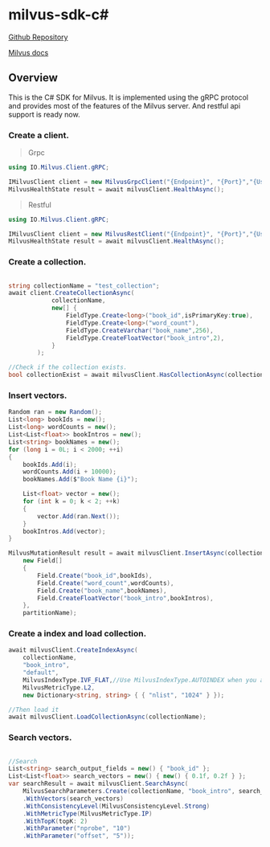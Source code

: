 ﻿# milvus-sdk-c#

[Github Repository](https://github.com/milvus-io/milvus-sdk-csharp)

[Milvus docs](https://milvus.io/docs)

## Overview

This is the C# SDK for Milvus.
It is implemented using the gRPC protocol and provides most of the features of the Milvus server.
And restful api support is ready now.

### Create a client.

> Grpc

```csharp
using IO.Milvus.Client.gRPC;

IMilvusClient client = new MilvusGrpcClient("{Endpoint}", "{Port}","{Username}","Password");
MilvusHealthState result = await milvusClient.HealthAsync();
```

> Restful

```csharp
using IO.Milvus.Client.gRPC;

IMilvusClient client = new MilvusRestClient("{Endpoint}", "{Port}","{Username}","Password");
MilvusHealthState result = await milvusClient.HealthAsync();
```

### Create a collection.

```csharp

string collectionName = "test_collection";
await client.CreateCollectionAsync(
            collectionName,
            new[] {
                FieldType.Create<long>("book_id",isPrimaryKey:true),
                FieldType.Create<long>("word_count"),
                FieldType.CreateVarchar("book_name",256),
                FieldType.CreateFloatVector("book_intro",2),
            }
        );

//Check if the collection exists.
bool collectionExist = await milvusClient.HasCollectionAsync(collectionName);
```

### Insert vectors.

```csharp
Random ran = new Random();
List<long> bookIds = new();
List<long> wordCounts = new();
List<List<float>> bookIntros = new();
List<string> bookNames = new();
for (long i = 0L; i < 2000; ++i)
{
    bookIds.Add(i);
    wordCounts.Add(i + 10000);
    bookNames.Add($"Book Name {i}");

    List<float> vector = new();
    for (int k = 0; k < 2; ++k)
    {
        vector.Add(ran.Next());
    }
    bookIntros.Add(vector);
}

MilvusMutationResult result = await milvusClient.InsertAsync(collectionName,
    new Field[]
    {
        Field.Create("book_id",bookIds),
        Field.Create("word_count",wordCounts),
        Field.Create("book_name",bookNames),
        Field.CreateFloatVector("book_intro",bookIntros),
    },
    partitionName);
```

### Create a index and load collection.

```csharp
await milvusClient.CreateIndexAsync(
    collectionName,
    "book_intro",
    "default",
    MilvusIndexType.IVF_FLAT,//Use MilvusIndexType.AUTOINDEX when you are using zilliz cloud.
    MilvusMetricType.L2,
    new Dictionary<string, string> { { "nlist", "1024" } });

//Then load it
await milvusClient.LoadCollectionAsync(collectionName);
```

### Search vectors.

```csharp

//Search
List<string> search_output_fields = new() { "book_id" };
List<List<float>> search_vectors = new() { new() { 0.1f, 0.2f } };
var searchResult = await milvusClient.SearchAsync(
    MilvusSearchParameters.Create(collectionName, "book_intro", search_output_fields)
    .WithVectors(search_vectors)
    .WithConsistencyLevel(MilvusConsistencyLevel.Strong)
    .WithMetricType(MilvusMetricType.IP)
    .WithTopK(topK: 2)
    .WithParameter("nprobe", "10")
    .WithParameter("offset", "5"));
```